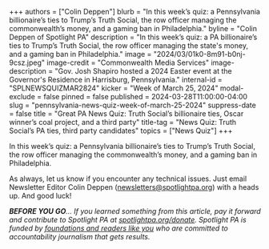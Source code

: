 +++
authors = ["Colin Deppen"]
blurb = "In this week’s quiz: a Pennsylvania billionaire’s ties to Trump’s Truth Social, the row officer managing the commonwealth’s money, and a gaming ban in Philadelphia."
byline = "Colin Deppen of Spotlight PA"
description = "In this week’s quiz: a PA billionaire’s ties to Trump’s Truth Social, the row officer managing the state's money, and a gaming ban in Philadelphia."
image = "2024/03/01k0-8m91-b0nj-9csz.jpeg"
image-credit = "Commonwealth Media Services"
image-description = "Gov. Josh Shapiro hosted a 2024 Easter event at the Governor's Residence in Harrisburg, Pennsylvania."
internal-id = "SPLNEWSQUIZMAR2824"
kicker = "Week of March 25, 2024"
modal-exclude = false
pinned = false
published = 2024-03-28T11:00:00-04:00
slug = "pennsylvania-news-quiz-week-of-march-25-2024"
suppress-date = false
title = "Great PA News Quiz: Truth Social’s billionaire ties, Oscar winner’s coal project, and a third party"
title-tag = "News Quiz: Truth Social’s PA ties, third party candidates"
topics = ["News Quiz"]
+++

In this week’s quiz: a Pennsylvania billionaire’s ties to Trump’s Truth Social, the row officer managing the commonwealth’s money, and a gaming ban in Philadelphia.

<div data-tf-live="01HT0DMWH8BV706PMQZQJ0Y40N"></div><script src="//embed.typeform.com/next/embed.js"></script>

As always, let us know if you encounter any technical issues. Just email Newsletter Editor Colin Deppen (newsletters@spotlightpa.org) with a heads up. And good luck!

<strong><em>BEFORE YOU GO</em></strong><em>… If you learned something from this article, pay it forward and contribute to Spotlight PA at </em><a href="http://spotlightpa.org/donate"><em>spotlightpa.org/donate</em></a><em>. Spotlight PA is funded by </em><a href="https://www.spotlightpa.org/support"><em>foundations and readers like you</em></a><em> who are committed to accountability journalism that gets results.</em>

